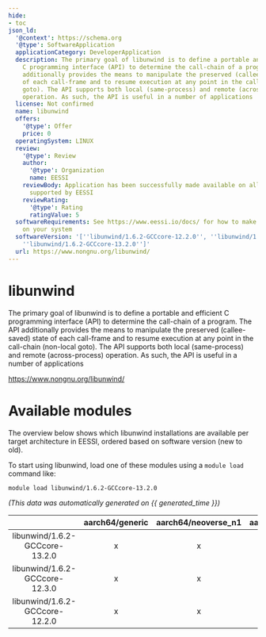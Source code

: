 ```yaml
---
hide:
- toc
json_ld:
  '@context': https://schema.org
  '@type': SoftwareApplication
  applicationCategory: DeveloperApplication
  description: The primary goal of libunwind is to define a portable and efficient
    C programming interface (API) to determine the call-chain of a program. The API
    additionally provides the means to manipulate the preserved (callee-saved) state
    of each call-frame and to resume execution at any point in the call-chain (non-local
    goto). The API supports both local (same-process) and remote (across-process)
    operation. As such, the API is useful in a number of applications
  license: Not confirmed
  name: libunwind
  offers:
    '@type': Offer
    price: 0
  operatingSystem: LINUX
  review:
    '@type': Review
    author:
      '@type': Organization
      name: EESSI
    reviewBody: Application has been successfully made available on all architectures
      supported by EESSI
    reviewRating:
      '@type': Rating
      ratingValue: 5
  softwareRequirements: See https://www.eessi.io/docs/ for how to make EESSI available
    on your system
  softwareVersion: '[''libunwind/1.6.2-GCCcore-12.2.0'', ''libunwind/1.6.2-GCCcore-12.3.0'',
    ''libunwind/1.6.2-GCCcore-13.2.0'']'
  url: https://www.nongnu.org/libunwind/
---
```


libunwind
=========


The primary goal of libunwind is to define a portable and efficient C programming interface (API) to determine the call-chain of a program. The API additionally provides the means to manipulate the preserved (callee-saved) state of each call-frame and to resume execution at any point in the call-chain (non-local goto). The API supports both local (same-process) and remote (across-process) operation. As such, the API is useful in a number of applications

https://www.nongnu.org/libunwind/
# Available modules


The overview below shows which libunwind installations are available per target architecture in EESSI, ordered based on software version (new to old).

To start using libunwind, load one of these modules using a `module load` command like:

```shell
module load libunwind/1.6.2-GCCcore-13.2.0
```

*(This data was automatically generated on {{ generated_time }})*  

| |aarch64/generic|aarch64/neoverse_n1|aarch64/neoverse_v1|x86_64/generic|x86_64/amd/zen2|x86_64/amd/zen3|x86_64/amd/zen4|x86_64/intel/haswell|x86_64/intel/sapphirerapids|x86_64/intel/skylake_avx512|
| :---: | :---: | :---: | :---: | :---: | :---: | :---: | :---: | :---: | :---: | :---: |
|libunwind/1.6.2-GCCcore-13.2.0|x|x|x|x|x|x|x|x|-|x|
|libunwind/1.6.2-GCCcore-12.3.0|x|x|x|x|x|x|x|x|-|x|
|libunwind/1.6.2-GCCcore-12.2.0|x|x|x|x|x|x|x|x|-|x|
